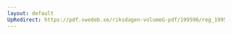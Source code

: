 ```yaml
---
layout: default
UpRedirect: https://pdf.swedeb.se/riksdagen-volumeG-pdf/199596/reg_199596/reg_199596_0042.pdf
---
```

